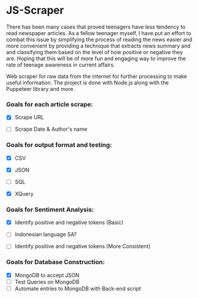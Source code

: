 # JS-Scraper

There has been many cases that proved teenagers have less tendency to read
newspaper articles. As a fellow teenager myself, I have put an effort to combat this issue
by simplifying the process of reading the news easier and more convenient by
providing a technique that extracts news summary and and classifying them
based on the level of how positive or negative they are. Hoping that this will
be of more fun and engaging way to improve the rate of teenage awareness in
current affairs.

Web scraper for raw data from the internet for further processing to make useful information.
The project is done with Node.js along with the Puppeteer library and more.

### Goals for each article scrape:
- [x] Scrape URL
- [ ] Scrape Date & Author's name


### Goals for output format and testing:
- [x] CSV
- [x] JSON
- [ ] SQL
- [x] XQuery


### Goals for Sentiment Analysis:
- [x] Identify positive and negative tokens (Basic)
- [ ] Indonesian language SA?
- [ ] Identify positive and negative tokens (More Consistent)


### Goals for Database Construction:
- [x] MongoDB to accept JSON
- [ ] Test Queries on MongoDB
- [ ] Automate entries to MongoDB with Back-end script
